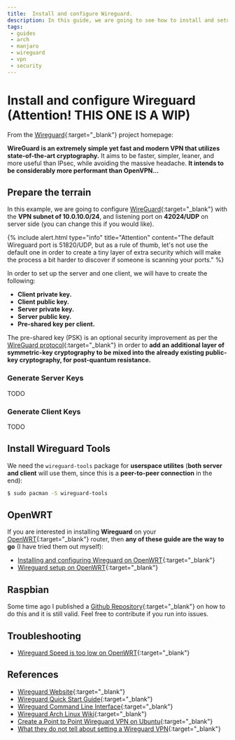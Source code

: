 ```yaml
---
title:  Install and configure Wireguard.
description: In this guide, we are going to see how to install and setup Wireguard in order to encrypt traffic via a tunnel (VPN). 
tags: 
 - guides
 - arch
 - manjaro
 - wireguard
 - vpn
 - security
---
```


# Install and configure Wireguard (Attention! THIS ONE IS A WIP)

From the [Wireguard](https://www.wireguard.com/){:target="_blank"} project homepage:

**WireGuard is an extremely simple yet fast and modern VPN that utilizes state-of-the-art cryptography.** It aims to be faster, simpler, leaner, and more useful than IPsec, while avoiding the massive headache. **It intends to be considerably more performant than OpenVPN...**

## Prepare the terrain

In this example, we are going to configure [WireGuard](https://wiki.archlinux.org/title/WireGuard){:target="_blank"} with the **VPN subnet of 10.0.10.0/24**, and listening port on **42024/UDP** on server side (you can change this if you would like). 

{% include alert.html type="info" title="Attention" content="The default Wireguard port is 51820/UDP, but as a rule of thumb, let's not use the default one in order to create a tiny layer of extra security which will make the process a bit harder to discover if someone is scanning your ports." %}

In order to set up the server and one client, we will have to create the following:

 - **Client private key.**
 - **Client public key.**
 - **Server private key.**
 - **Server public key.**
 - **Pre-shared key per client.**

The pre-shared key (PSK) is an optional security improvement as per the [WireGuard protocol](https://www.wireguard.com/protocol/){:target="_blank"} in order to **add an additional layer of symmetric-key cryptography to be mixed into the already existing public-key cryptography, for post-quantum resistance.**

### Generate Server Keys

TODO

### Generate Client Keys

TODO

## Install Wireguard Tools

We need the `wireguard-tools` package for **userspace utilites** (**both server and client** will use them, since this is a **peer-to-peer connection** in the end):

```bash
$ sudo pacman -S wireguard-tools
```

## OpenWRT

If you are interested in installing **Wireguard** on your [OpenWRT](https://openwrt.org/){:target="_blank"} router, then **any of these guide are the way to go** (I have tried them out myself):

 - [Installing and configuring Wireguard on OpenWRT](https://jasonschaefer.com/wireguard-vpn-on-openwrt/){:target="_blank"}
 - [Wireguard setup on OpenWRT](https://doc.turris.cz/doc/en/public/wireguard){:target="_blank"}

## Raspbian

Some time ago I published a [Github Repository](https://github.com/android10/RaspberryPi-Wireguard){:target="_blank"} on how to do this and it is still valid. Feel free to contribute if you run into issues. 

## Troubleshooting

 - [Wireguard Speed is too low on OpenWRT](https://forum.openwrt.org/t/wireguard-speed-is-too-low/85587/12){:target="_blank"}

## References

 - [Wireguard Website](https://www.wireguard.com/){:target="_blank"}
 - [Wireguard Quick Start Guide](https://www.wireguard.com/quickstart/){:target="_blank"}
 - [Wireguard Command Line Interface](https://www.wireguard.com/quickstart/#command-line-interface){:target="_blank"}
 - [Wireguard Arch Linux Wiki](https://wiki.archlinux.org/title/WireGuard){:target="_blank"}
 - [Create a Point to Point Wireguard VPN on Ubuntu](https://www.digitalocean.com/community/tutorials/how-to-create-a-point-to-point-vpn-with-wireguard-on-ubuntu-16-04){:target="_blank"}
 - [What they do not tell about setting a Wireguard VPN](https://medium.com/tangram-visions/what-they-dont-tell-you-about-setting-up-a-wireguard-vpn-46f7bd168478){:target="_blank"}